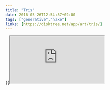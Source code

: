```yaml
---
title: "Tris"
date: 2016-05-26T12:54:57+02:00
tags: ["generative","haxe"]
links: [https://disktree.net/app/art/tris/]
---
```

{{<iframe src="https://disktree.net/app/art/tris/">}}

